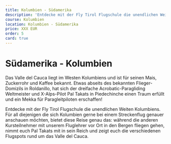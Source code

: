 ```yaml
---
title: Kolumbien - Südamerika
description: 'Entdecke mit der Fly Tirol Flugschule die unendlichen Weiten Kolumbiens. Für all diejenigen die sich Kolumbien gerne bei einem Streckenflug genauer anschauen möchten, bietet diese Reise genau das: während die anderen Kursteilnehmer mit unserem Fluglehrer vor Ort in den Bergen fliegen gehen, nimmt euch Pal Takats mit in sein Reich und zeigt euch die verschiedenen Flugspots rund um das Valle del Cauca.'
course: Kolumbien
location: Kolumbien - Südamerika
price: XXX EUR
order: 5
card: true
---
```


# Südamerika - Kolumbien

Das Valle del Cauca liegt im Westen Kolumbiens und ist für seinen Mais, Zuckerrohr und Kaffee bekannt. Etwas abseits des bekannten Flieger-Domizils in Roldanillo, hat sich der dreifache Acrobatic-Paragliding Weltmeister und X-Alps-Pilot Pal Takats in Piedechinche einen Traum erfüllt und ein Mekka für Paragleitpiloten erschaffen!

Entdecke mit der Fly Tirol Flugschule die unendlichen Weiten Kolumbiens. Für all diejenigen die sich Kolumbien gerne bei einem Streckenflug genauer anschauen möchten, bietet diese Reise genau das: während die anderen Kursteilnehmer mit unserem Fluglehrer vor Ort in den Bergen fliegen gehen, nimmt euch Pal Takats mit in sein Reich und zeigt euch die verschiedenen Flugspots rund um das Valle del Cauca. 
